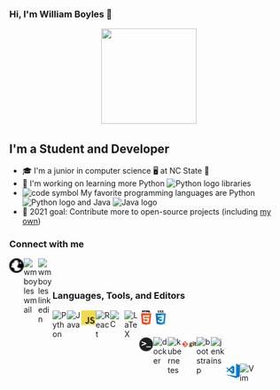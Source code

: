 ### Hi, I'm William Boyles :wave:

<p align="center">
  <img src="https://wmboyles.com/assets/Images/Index/MyPicture2.jpg" width="172px" height="172px"/>
</p>

## I'm a Student and Developer
- :mortar_board: I'm a junior in computer science :desktop_computer: at NC State :wolf:
- :seedling: I'm working on learning more Python <img alt="Python logo" width="18pt" src="https://upload.wikimedia.org/wikipedia/commons/c/c3/Python-logo-notext.svg" /> libraries
- <img alt="code symbol" width="18pt" src="https://assets.dryicons.com/uploads/icon/svg/5847/8e3b79e3-a480-4598-b8b8-10f902c997b7.svg"> My favorite programming languages are Python <img alt="Python logo" width="18pt" src="https://upload.wikimedia.org/wikipedia/commons/c/c3/Python-logo-notext.svg" /> and Java <img alt="Java logo" width="18pt" src="https://sdc.csc.ncsu.edu/img/techres/java-logo.svg" />
- :goal_net: 2021 goal: Contribute more to open-source projects (including [my own](https://github.com/wmboyles/Math-Summaries))

### Connect with me
[<img align="left" alt="wmboyles website" width="26px" src="https://raw.githubusercontent.com/iconic/open-iconic/master/svg/globe.svg" />][website]
[<img align="left" alt="wmboyles wmail" width="26px" src="https://image.flaticon.com/icons/svg/95/95645.svg" />][email]
[<img align="left" alt="wmboyles linkedin" width="26px" src="https://cdn.jsdelivr.net/npm/simple-icons@v3/icons/linkedin.svg" />][linkedin]

<br /><br />

### Languages, Tools, and Editors
<img align="left" alt="Python" width="26px" src="https://upload.wikimedia.org/wikipedia/commons/c/c3/Python-logo-notext.svg" />
<img align="left" alt="Java" width="26px" src="https://sdc.csc.ncsu.edu/img/techres/java-logo.svg" />
<img align="left" alt="JavaScript" width="26px" src="https://raw.githubusercontent.com/github/explore/80688e429a7d4ef2fca1e82350fe8e3517d3494d/topics/javascript/javascript.png" />
<img align="left" alt="React" width="26px" src="https://cdn.worldvectorlogo.com/logos/react.svg" />
<img align="left" alt="C" width="26px" src="https://seeklogo.com/images/C/c-logo-672525892C-seeklogo.com.png" />
<img align="left" alt="LaTeX" width="26px" src="https://upload.wikimedia.org/wikipedia/commons/9/92/LaTeX_logo.svg" />
<img align="left" alt="HTML5" width="26px" src="https://raw.githubusercontent.com/github/explore/80688e429a7d4ef2fca1e82350fe8e3517d3494d/topics/html/html.png" />
<img align="left" alt="CSS3" width="26px" src="https://raw.githubusercontent.com/github/explore/80688e429a7d4ef2fca1e82350fe8e3517d3494d/topics/css/css.png" />

<br /><br />

<img align="left" alt="terminal" width="26px" src="https://raw.githubusercontent.com/github/explore/80688e429a7d4ef2fca1e82350fe8e3517d3494d/topics/terminal/terminal.png" />
<img align="left" alt="docker" width="26px" src="https://www.vectorlogo.zone/logos/docker/docker-icon.svg" />
<img align="left" alt="kubernetes" width="26px" src="https://seeklogo.com/images/K/kubernetes-logo-3A67038EAB-seeklogo.com.png" />
<img align="left" alt="git" width="26px" src="https://raw.githubusercontent.com/github/explore/80688e429a7d4ef2fca1e82350fe8e3517d3494d/topics/git/git.png" />
<img align="left" alt="bootstrap" width="26px" src="https://upload.wikimedia.org/wikipedia/commons/thumb/b/b2/Bootstrap_logo.svg/768px-Bootstrap_logo.svg.png" />
<img align="left" alt="jenkins" width="26px" src="https://upload.wikimedia.org/wikipedia/commons/thumb/e/e9/Jenkins_logo.svg/339px-Jenkins_logo.svg.png" />

<br /><br />

<img align="left" alt="VS Code" width="26px" src="https://raw.githubusercontent.com/github/explore/80688e429a7d4ef2fca1e82350fe8e3517d3494d/topics/visual-studio-code/visual-studio-code.png" />
<img align="left" alt="Vim" width="26px" src="https://upload.wikimedia.org/wikipedia/commons/thumb/9/9f/Vimlogo.svg/816px-Vimlogo.svg.png" />

<br /><br />

[linkedin]: https://linkedin.com/in/wmboyles
[website]: https://wmboyles.com
[email]: mailto:wmboyle2@ncsu.edu

